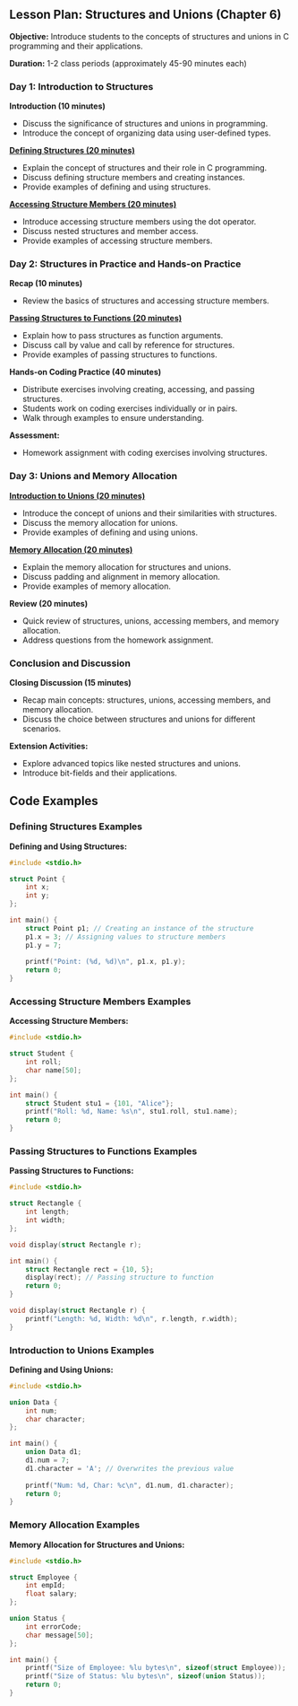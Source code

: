 ## Lesson Plan: Structures and Unions (Chapter 6)

**Objective:** Introduce students to the concepts of structures and unions in C programming and their applications.

**Duration:** 1-2 class periods (approximately 45-90 minutes each)

### Day 1: Introduction to Structures

**Introduction (10 minutes)**
- Discuss the significance of structures and unions in programming.
- Introduce the concept of organizing data using user-defined types.

[**Defining Structures (20 minutes)**](#defining-structures-examples)
- Explain the concept of structures and their role in C programming.
- Discuss defining structure members and creating instances.
- Provide examples of defining and using structures.

[**Accessing Structure Members (20 minutes)**](#accessing-structure-members-examples)
- Introduce accessing structure members using the dot operator.
- Discuss nested structures and member access.
- Provide examples of accessing structure members.

### Day 2: Structures in Practice and Hands-on Practice

**Recap (10 minutes)**
- Review the basics of structures and accessing structure members.

[**Passing Structures to Functions (20 minutes)**](#passing-structures-to-functions-examples)
- Explain how to pass structures as function arguments.
- Discuss call by value and call by reference for structures.
- Provide examples of passing structures to functions.

**Hands-on Coding Practice (40 minutes)**
- Distribute exercises involving creating, accessing, and passing structures.
- Students work on coding exercises individually or in pairs.
- Walk through examples to ensure understanding.

**Assessment:**
- Homework assignment with coding exercises involving structures.

### Day 3: Unions and Memory Allocation

[**Introduction to Unions (20 minutes)**](#introduction-to-unions-examples)
- Introduce the concept of unions and their similarities with structures.
- Discuss the memory allocation for unions.
- Provide examples of defining and using unions.

[**Memory Allocation (20 minutes)**](#memory-allocation-examples)
- Explain the memory allocation for structures and unions.
- Discuss padding and alignment in memory allocation.
- Provide examples of memory allocation.

**Review (20 minutes)**
- Quick review of structures, unions, accessing members, and memory allocation.
- Address questions from the homework assignment.

### Conclusion and Discussion

**Closing Discussion (15 minutes)**
- Recap main concepts: structures, unions, accessing members, and memory allocation.
- Discuss the choice between structures and unions for different scenarios.

**Extension Activities:**
- Explore advanced topics like nested structures and unions.
- Introduce bit-fields and their applications.

## Code Examples

### Defining Structures Examples

**Defining and Using Structures:**
```c
#include <stdio.h>

struct Point {
    int x;
    int y;
};

int main() {
    struct Point p1; // Creating an instance of the structure
    p1.x = 3; // Assigning values to structure members
    p1.y = 7;
    
    printf("Point: (%d, %d)\n", p1.x, p1.y);
    return 0;
}
```

### Accessing Structure Members Examples

**Accessing Structure Members:**
```c
#include <stdio.h>

struct Student {
    int roll;
    char name[50];
};

int main() {
    struct Student stu1 = {101, "Alice"};
    printf("Roll: %d, Name: %s\n", stu1.roll, stu1.name);
    return 0;
}
```

### Passing Structures to Functions Examples

**Passing Structures to Functions:**
```c
#include <stdio.h>

struct Rectangle {
    int length;
    int width;
};

void display(struct Rectangle r);

int main() {
    struct Rectangle rect = {10, 5};
    display(rect); // Passing structure to function
    return 0;
}

void display(struct Rectangle r) {
    printf("Length: %d, Width: %d\n", r.length, r.width);
}
```

### Introduction to Unions Examples

**Defining and Using Unions:**
```c
#include <stdio.h>

union Data {
    int num;
    char character;
};

int main() {
    union Data d1;
    d1.num = 7;
    d1.character = 'A'; // Overwrites the previous value
    
    printf("Num: %d, Char: %c\n", d1.num, d1.character);
    return 0;
}
```

### Memory Allocation Examples

**Memory Allocation for Structures and Unions:**
```c
#include <stdio.h>

struct Employee {
    int empId;
    float salary;
};

union Status {
    int errorCode;
    char message[50];
};

int main() {
    printf("Size of Employee: %lu bytes\n", sizeof(struct Employee));
    printf("Size of Status: %lu bytes\n", sizeof(union Status));
    return 0;
}
```

